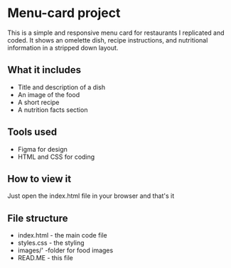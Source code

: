 # Menu-card project
This is a simple and responsive menu card for restaurants I replicated and coded. It shows an omelette dish, 
recipe instructions, and nutritional information in a stripped down layout.

## What it includes
- Title and description of a dish
- An image of the food
- A short recipe
- A nutrition facts section

## Tools used
- Figma for design
- HTML and CSS for coding

## How to view it
Just open the index.html file in your browser and that's it

## File structure
- index.html - the main code file
- styles.css - the styling
- images/' -folder for food images
- READ.ME - this file





